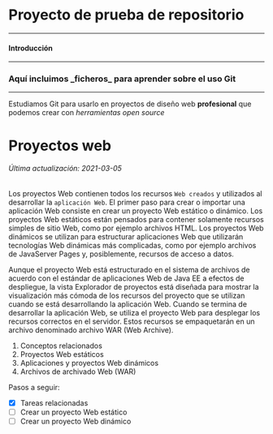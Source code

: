 # Proyecto de prueba de repositorio
***
#### Introducción
---
### Aquí incluimos \_ficheros\_ para aprender sobre el uso Git
___
Estudiamos Git para usarlo en proyectos de diseño web **profesional** que podemos crear con *herramientas open source* 

# Proyectos web
###### Última actualización: 2021-03-05
Los proyectos Web contienen todos los recursos `Web creados` y utilizados al desarrollar la ```aplicación Web```. El primer paso para crear o importar una aplicación Web consiste en crear un proyecto Web estático o dinámico. Los proyectos Web estáticos están pensados para contener solamente recursos simples de sitio Web, como por ejemplo archivos HTML. Los proyectos Web dinámicos se utilizan para estructurar aplicaciones Web que utilizarán tecnologías Web dinámicas más complicadas, como por ejemplo archivos de JavaServer Pages y, posiblemente, recursos de acceso a datos.

Aunque el proyecto Web está estructurado en el sistema de archivos de acuerdo con el estándar de aplicaciones Web de Java EE a efectos de despliegue, la vista Explorador de proyectos está diseñada para mostrar la visualización más cómoda de los recursos del proyecto que se utilizan cuando se está desarrollando la aplicación Web. Cuando se termina de desarrollar la aplicación Web, se utiliza el proyecto Web para desplegar los recursos correctos en el servidor. Estos recursos se empaquetarán en un archivo denominado archivo WAR (Web Archive).

1. Conceptos relacionados
2. Proyectos Web estáticos
3. Aplicaciones y proyectos Web dinámicos
4. Archivos de archivado Web (WAR)
   
   
  Pasos a seguir:  
- [x] Tareas relacionadas  
- [ ] Crear un proyecto Web estático  
- [ ] Crear un proyecto Web dinámico  
